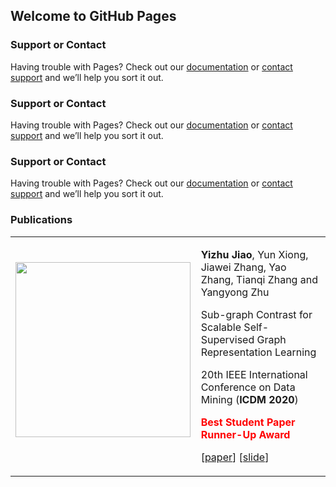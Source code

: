 ## Welcome to GitHub Pages

### Support or Contact

Having trouble with Pages? Check out our [documentation](https://docs.github.com/categories/github-pages-basics/) or [contact support](https://support.github.com/contact) and we’ll help you sort it out.

### Support or Contact

Having trouble with Pages? Check out our [documentation](https://docs.github.com/categories/github-pages-basics/) or [contact support](https://support.github.com/contact) and we’ll help you sort it out.

### Support or Contact

Having trouble with Pages? Check out our [documentation](https://docs.github.com/categories/github-pages-basics/) or [contact support](https://support.github.com/contact) and we’ll help you sort it out.

### Publications

<table class="imgtable">
  <tr>
    <td>
      <img src="/photo.png" width="280px"  />&nbsp;
    </td>
    <td align="left">
      <p><b>Yizhu Jiao</b>, Yun Xiong, Jiawei Zhang, Yao Zhang, Tianqi Zhang and Yangyong Zhu</p>
      <p>Sub-graph Contrast for Scalable Self-Supervised Graph Representation Learning</p>
      <p> 20th IEEE International Conference on Data Mining (<b>ICDM 2020</b>) </p>
      <p style="color:red"> <b>Best Student Paper Runner-Up Award</b> </p>
      <p> [<a href="SubgCon/paper.pdf">paper</a>] [<a href="SubgCon/slide.pdf">slide</a>] </p>
      <!--<p>[<a href="CV_chen.pdf">CV</a>]</p>-->
    </td>
 </tr>
</table>

